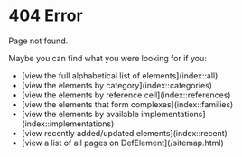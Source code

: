 # 404 Error

Page not found.

Maybe you can find what you were looking for if you:
<ul>
<li>[view the full alphabetical list of elements](index::all)</li>
<li>[view the elements by category](index::categories)</li>
<li>[view the elements by reference cell](index::references)</li>
<li>[view the elements that form complexes](index::families)</li>
<li>[view the elements by available implementations](index::implementations)</li>
<li>[view recently added/updated elements](index::recent)</li>
<li>[view a list of all pages on DefElement](/sitemap.html)</li>
</ul>
